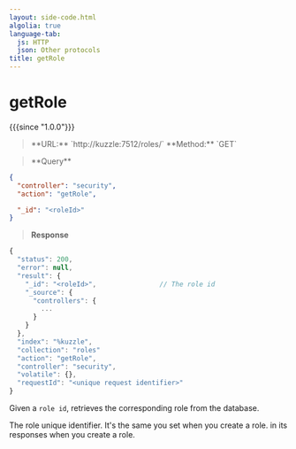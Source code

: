 ```yaml
---
layout: side-code.html
algolia: true
language-tab:
  js: HTTP
  json: Other protocols
title: getRole
---
```



# getRole

{{{since "1.0.0"}}}



<blockquote class="js">
<p>
**URL:** `http://kuzzle:7512/roles/<role id>`  
**Method:** `GET`
</p>
</blockquote>

<blockquote class="json">
<p>
**Query**
</p>
</blockquote>

```json
{
  "controller": "security",
  "action": "getRole",

  "_id": "<roleId>"
}
```

>**Response**

```javascript
{
  "status": 200,                     
  "error": null,                     
  "result": {
    "_id": "<roleId>",                // The role id
    "_source": {
      "controllers": {
        ...
      }
    }
  },
  "index": "%kuzzle",
  "collection": "roles"
  "action": "getRole",
  "controller": "security",
  "volatile": {},
  "requestId": "<unique request identifier>"
}
```

Given a `role id`, retrieves the corresponding role from the database.



<aside class="notice">
The role unique identifier. It's the same you set when you create a role.
in its responses when you create a role.
</aside>
